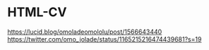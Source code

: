 # HTML-CV
https://lucid.blog/omoladeomololu/post/1566643440
https://twitter.com/omo_jolade/status/1165215216474439681?s=19
